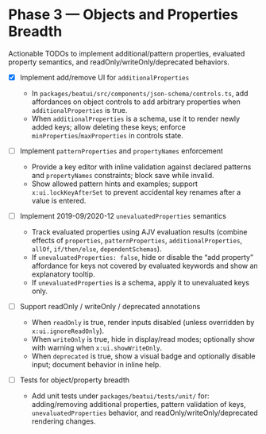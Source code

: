 # Phase 3 — Objects and Properties Breadth

Actionable TODOs to implement additional/pattern properties, evaluated property semantics, and readOnly/writeOnly/deprecated behaviors.

- [x] Implement add/remove UI for `additionalProperties`
  - In `packages/beatui/src/components/json-schema/controls.ts`, add affordances on object controls to add arbitrary properties when `additionalProperties` is true.
  - When `additionalProperties` is a schema, use it to render newly added keys; allow deleting these keys; enforce `minProperties`/`maxProperties` in controls state.

- [ ] Implement `patternProperties` and `propertyNames` enforcement
  - Provide a key editor with inline validation against declared patterns and `propertyNames` constraints; block save while invalid.
  - Show allowed pattern hints and examples; support `x:ui.lockKeyAfterSet` to prevent accidental key renames after a value is entered.

- [ ] Implement 2019-09/2020-12 `unevaluatedProperties` semantics
  - Track evaluated properties using AJV evaluation results (combine effects of `properties`, `patternProperties`, `additionalProperties`, `allOf`, `if/then/else`, `dependentSchemas`).
  - If `unevaluatedProperties: false`, hide or disable the “add property” affordance for keys not covered by evaluated keywords and show an explanatory tooltip.
  - If `unevaluatedProperties` is a schema, apply it to unevaluated keys only.

- [ ] Support readOnly / writeOnly / deprecated annotations
  - When `readOnly` is true, render inputs disabled (unless overridden by `x:ui.ignoreReadOnly`).
  - When `writeOnly` is true, hide in display/read modes; optionally show with warning when `x:ui.showWriteOnly`.
  - When `deprecated` is true, show a visual badge and optionally disable input; document behavior in inline help.

- [ ] Tests for object/property breadth
  - Add unit tests under `packages/beatui/tests/unit/` for: adding/removing additional properties, pattern validation of keys, `unevaluatedProperties` behavior, and readOnly/writeOnly/deprecated rendering changes.

